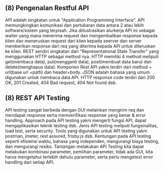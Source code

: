 <h2>(8) Pengenalan Restful API</h2>

API adalah singkatan untuk "Application Programming Interface". API memungkingkan komunikasi dan pertukaran data antara 2 atau lebih software/sistem yang terpisah. Jika diilustrasikan alurkerja API ini sebagai waiter yang mana menerima request dan mengembalikan response kepada klien dan meneruskan request dari klien kepada seerver dan server memberikan response dari req yang diterima kepada API untuk diteruskan ke klien. REST sendiri singkatan dari "Representational State Transfer" yang menggunakan HTTP sebagai method nya. HTTP memiliki 4 method meliputi get(membaca data), put(mengganti data), post(membuat data baru) dan delete(menghapus data). Komponen Rest API yakni terdiri dari method + url(base url +path) dan header+body. JSON adalah bahasa yang umum digunakan untuk membaca data API. HTTP response code terdiri dari 200 OK, 201 Created, 404 Bad request, 404 Not found dsb.



<h2>(8) REST API Testing</h2>
 
 API testing sangat berbeda dengan GUI melainkan mengirim req dan mendapat response serta memverifikasi response yang benar & error handling. Approach pada API testing yakni mengerti fungsi API, dapat mengaplikasikan teknik testing dsb. Jenis API testing meliputi fungsinalitas, load test, serta security. Tools yang digunakan untuk API testing yakni postman, jmeter, rest assured, frisby.js dsb. Kentungan pada API testing seperti efisiensi waktu, bahasa yang independen, mengurangi biaya testing, dan mengurangi resiko. Tantangan melakukan API Testing kita dapat melakukan kombinasi parameter, pemiihan parameter, tidak ada GUI, kita harus mengetahui terlebih dahulu parameter, serta perlu mengetest error handling dari setiap API.




